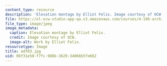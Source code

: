 ```yaml
---
content_type: resource
description: 'Elevation montage by Elliot Felix. Image courtesy of OCW. '
file: https://ol-ocw-studio-app-qa.s3.amazonaws.com/courses/4-196-architecture-design-level-ii-cuba-studio-spring-2004/06f31e50f7fc988b362934066b5fe662_edf03.jpg
file_type: image/jpeg
image_metadata:
  caption: Elevation montage by Elliot Felix.
  credit: Image courtesy of OCW.
  image-alt: Work by Elliot Felix.
resourcetype: Image
title: edf03.jpg
uid: 06f31e50-f7fc-988b-3629-34066b5fe662
---
```


